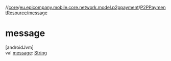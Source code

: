 //[core](../../../index.md)/[eu.epicompany.mobile.core.network.model.p2ppayment](../index.md)/[P2PPaymentResource](index.md)/[message](message.md)

# message

[androidJvm]\
val [message](message.md): [String](https://kotlinlang.org/api/latest/jvm/stdlib/kotlin/-string/index.html)
